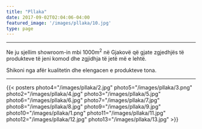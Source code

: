 ```yaml
---
title: "Pllaka"
date: 2017-09-02T02:04:06-04:00
featured_image: '/images/pllaka/10.jpg'
type: page
---
```

<hr/>
<div class="tc-l ph3 ph4-ns">
<p>Ne ju sjellim showroom-in mbi 1000m<sup>2</sup> në Gjakovë që gjate zgjedhjës të produkteve të jeni komod dhe zgjidhja të jetë më e lehtë. </p>
<p>Shikoni nga afër kualitetin dhe elengacen e produkteve tona.</p>
</div>
<hr/>

<!--photo1="/images/pllaka/10.jpg"-->
{{< posters 
photo4="/images/pllaka/2.jpg"
photo5="/images/pllaka/3.png"
photo2="/images/pllaka/4.jpg"
photo3="/images/pllaka/5.jpg"
photo6="/images/pllaka/6.jpg"
photo7="/images/pllaka/7.jpg"
photo8="/images/pllaka/8.jpg"
photo9="/images/pllaka/9.jpg"
photo10="/images/pllaka/1.png"
photo11="/images/pllaka/11.jpg"
photo12="/images/pllaka/12.jpg"
photo13="/images/pllaka/13.jpg" >}}

